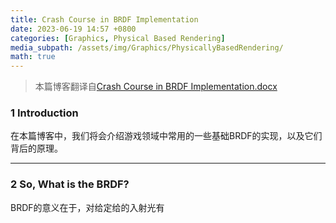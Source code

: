 ```yaml
---
title: Crash Course in BRDF Implementation
date: 2023-06-19 14:57 +0800
categories: [Graphics, Physical Based Rendering]
media_subpath: /assets/img/Graphics/PhysicallyBasedRendering/
math: true
---
```


> 本篇博客翻译自[Crash Course in BRDF Implementation.docx](https://boksajak.github.io/files/CrashCourseBRDF.pdf)

### 1 Introduction

在本篇博客中，我们将会介绍游戏领域中常用的一些基础BRDF的实现，以及它们背后的原理。

---

### 2 So, What is the BRDF?

BRDF的意义在于，对给定给的入射光有
